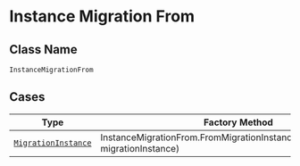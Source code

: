 
# Instance Migration From

## Class Name

`InstanceMigrationFrom`

## Cases

| Type | Factory Method |
|  --- | --- |
| [`MigrationInstance`](../../../doc/models/migration-instance.md) | InstanceMigrationFrom.FromMigrationInstance(MigrationInstance migrationInstance) |

